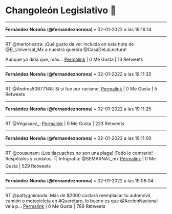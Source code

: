 # Changoleón Legislativo 🙈
*****
**Fernández Noroña** (**@fernandeznorona**) • 02-01-2022 a las 19:16:14
*****
RT @marioriestra: ¡Qué gusto da ver incluida en esta nota de @El_Universal_Mx a nuestra querida @CasaDeLaLectura!


Aunque yo diría que, más…
[Permalink](https://twitter.com/fernandeznorona/status/1477841201919365121) | 0 Me Gusta | 13 Retweets
*****
**Fernández Noroña** (**@fernandeznorona**) • 02-01-2022 a las 19:11:35
*****
RT @Andres50877148: Si si fue por racismo.
[Permalink](https://twitter.com/fernandeznorona/status/1477840032975228929) | 0 Me Gusta | 5 Retweets
*****
**Fernández Noroña** (**@fernandeznorona**) • 02-01-2022 a las 19:11:25
*****
RT @Vegasaez_:
[Permalink](https://twitter.com/fernandeznorona/status/1477839990184947712) | 0 Me Gusta | 223 Retweets
*****
**Fernández Noroña** (**@fernandeznorona**) • 02-01-2022 a las 19:11:00
*****
RT @cousunam: ¡Los tlacuaches no son una plaga! ¡Todo lo contrario! Respétalos y cuídalos. 👇
Infografía: @SEMARNAT_mx
[Permalink](https://twitter.com/fernandeznorona/status/1477839887814516737) | 0 Me Gusta | 529 Retweets
*****
**Fernández Noroña** (**@fernandeznorona**) • 02-01-2022 a las 19:08:04
*****
RT @pattygmiranda: Más de $2000 costará reemplacar tu automóvil, camión o motocicleta en #Querétaro, lo bueno es que @AccionNacional vela p…
[Permalink](https://twitter.com/fernandeznorona/status/1477839147406700544) | 0 Me Gusta | 789 Retweets